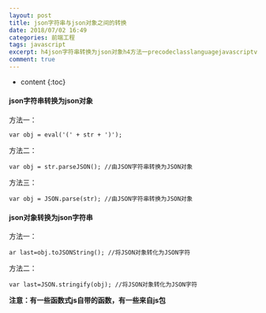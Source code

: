 ```yaml
---
layout: post
title: json字符串与json对象之间的转换
date: 2018/07/02 16:49
categories: 前端工程
tags: javascript
excerpt: h4json字符串转换为json对象h4方法一precodeclasslanguagejavascriptvarobjevalstrcodepre方法二precodeclasslanguagejavascriptvarobjstrparseJSON由JSON字符串转换为JSON对象codepre方法三precodeclasslanguagejavascriptvarobjJSONparsestr由
comment: true
---
```


* content
{:toc}

#### json字符串转换为json对象

方法一：

    
    
    var obj = eval('(' + str + ')');
    

方法二：

    
    
    var obj = str.parseJSON(); //由JSON字符串转换为JSON对象
    

方法三：

    
    
    var obj = JSON.parse(str); //由JSON字符串转换为JSON对象
    

#### json对象转换为json字符串

方法一：

    
    
    ar last=obj.toJSONString(); //将JSON对象转化为JSON字符
    

方法二：

    
    
    var last=JSON.stringify(obj); //将JSON对象转化为JSON字符
    

**注意：有一些函数式js自带的函数，有一些来自js包**


    